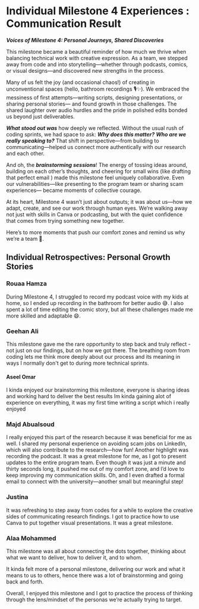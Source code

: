 # Individual Milestone 4 Experiences : Communication Result

***Voices of Milestone 4: Personal Journeys, Shared Discoveries***

This milestone became a beautiful reminder of how much we thrive when balancing
technical work with creative expression. As a team, we stepped away from code and
 into storytelling—whether through podcasts, comics, or visual designs—and
 discovered new strengths in the process.

Many of us felt the joy (and occasional chaos!) of creating in unconventional
spaces (hello, bathroom recordings 🎙️✨). We embraced the messiness of first
attempts—writing scripts, designing presentations, or sharing personal stories—
and found growth in those challenges. The shared laughter over audio hurdles and
 the pride in polished edits bonded us beyond just deliverables.

***What stood out was*** how deeply we reflected. Without the usual rush of
coding sprints, we had space to ask: ***Why does this matter?***
***Who are we really speaking to?***
 That shift in perspective—from building to communicating—helped us connect
  more authentically with our research and each other.

And oh, the ***brainstorming sessions***! The energy of tossing ideas around,
building on each other’s thoughts, and cheering for small wins (like drafting
that perfect email ) made this milestone feel uniquely collaborative. Even our
 vulnerabilities—like presenting to the program team or sharing scam experiences—
 became moments of collective courage.

At its heart, Milestone 4 wasn’t just about outputs; it was about us—how we adapt,
create, and see our work through human eyes. We’re walking away not just with
skills in Canva or podcasting, but with the quiet confidence that comes from
trying something new together.

Here’s to more moments that push our comfort zones and remind us why we’re a team
 💛.

## Individual Retrospectives: Personal Growth Stories

### Rouaa Hamza

During Milestone 4, I struggled to record my podcast voice with my kids at home,
 so I ended up recording in the bathroom for better audio 😅. I also spent
 a lot of time editing the comic story, but all these challenges made me more
  skilled and adaptable 😄.

### Geehan Ali

This milestone gave me the rare opportunity to step back and truly reflect -
not just on our findings, but on how we got there. The breathing room from coding
 lets me think more deeply about our process and its meaning in ways I normally
  don't get to during more technical sprints.

#### Aseel Omar

I kinda enjoyed our brainstorming this milestone, everyone is sharing ideas and
working hard to deliver the best results
Im kinda gaining alot of experience on everything, it was my first time writing
a script which i really enjoyed

### Majd Abualsoud

I really enjoyed this part of the research because it was beneficial for me as
well. I shared my personal experience on avoiding scam jobs on LinkedIn, which
 will also contribute to the research—how fun!
Another highlight was recording the podcast. It was a great milestone for me, as
 I got to present updates to the entire program team. Even though it was just a
  minute and thirty seconds long, it pushed me out of my comfort zone, and I’d
  love to keep improving my communication skills.
Oh, and I even drafted a formal email to connect with the university—another
 small but meaningful step!

### Justina

It was refreshing to step away from codes for a while to explore the creative
sides of communicating research findings. I got to practice how to use Canva to
put together visual presentations. It was a great milestone.

### Alaa Mohammed

This milestone was all about connecting the dots together, thinking about what
 we want to deliver, how to deliver it, and to whom.

It kinda felt more of a personal milestone, delivering our work and what it means
 to us to others, hence there was a lot of brainstorming and going back and forth.

Overall, I enjoyed this milestone and I got to practice the process of thinking
 through the lens/mindset of the personas we’re actually trying to target.
